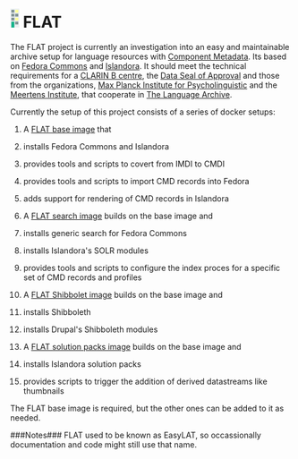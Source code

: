 ![FLAT logo](docker/flat/drupal/flat-logo.png) FLAT
===================================================
The FLAT project is currently an investigation into an easy and
maintainable archive setup for language resources with
[Component Metadata](http://www.clarin.eu/cmdi/). Its based on [Fedora Commons](http://fedora-commons.org/)
and [Islandora](http://islandora.ca/). It should meet the technical requirements
for a [CLARIN B centre](http://hdl.handle.net/1839/00-DOCS.CLARIN.EU-77), the [Data Seal of Approval](http://datasealofapproval.org/) and those from the
organizations, [Max Planck Institute for Psycholinguistic](http://www.mpi.nl/) and
the [Meertens Institute](http://www.meertens.knaw.nl/), that cooperate in [The Language Archive](http://tla.mpi.nl/). 

Currently the setup of this project consists of a series of docker setups:

 1. A [FLAT base image](docker/flat/) that
   1. installs Fedora Commons and Islandora
   2. provides tools and scripts to covert from IMDI to CMDI
   3. provides tools and scripts to import CMD records into Fedora
   4. adds support for rendering of CMD records in Islandora
   
 2. A [FLAT search image](docker/add-gsearch-to-flat) builds on the base image and
   1. installs generic search for Fedora Commons
   2. installs Islandora's SOLR modules
   3. provides tools and scripts to configure the index proces for a specific set of CMD records and profiles
   
 3. A [FLAT Shibbolet image](docker/add-shibboleth-to-flat) builds on the base image and
   1. installs Shibboleth
   2. installs Drupal's Shibboleth modules
   
 4. A [FLAT solution packs image](docker/add-solution-packs-to-flat) builds on the base image and
   1. installs Islandora solution packs
   2. provides scripts to trigger the addition of derived datastreams like thumbnails

The FLAT base image is required, but the other ones can be added to it as needed.

###Notes###
FLAT used to be known as EasyLAT, so occassionally documentation and code might still use that name.
